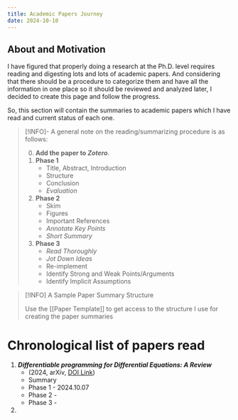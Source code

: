 ```yaml
---
title: Academic Papers Journey
date: 2024-10-10
---
```



## About and Motivation

I have figured that properly doing a research at the Ph.D. level requires reading and digesting lots and lots of academic papers. And considering that there should be a procedure to categorize them and have all the information in one place so it should be reviewed and analyzed later, I decided to create this page and follow the progress.

So, this section will contain the summaries to academic papers which I have read and current status of each one. 

> [!INFO]- A general note on the reading/summarizing procedure is as follows:
>
> 0. **Add the paper to _Zotero_**.
> 1. **Phase 1**
>    - Title, Abstract, Introduction
>    - Structure
>    - Conclusion
>    - _Evaluation_
> 2. **Phase 2**
>    - Skim
>    - Figures
>    - Important References
>    - _Annotate Key Points_
>    - _Short Summary_
> 3. **Phase 3**
>    - _Read Thoroughly_
>    - _Jot Down Ideas_
>    - Re-implement
>    - Identify Strong and Weak Points/Arguments
>    - Identify Implicit Assumptions


> [!INFO] A Sample Paper Summary Structure
>
> Use the [[Paper Template]] to get access to the structure I use for creating the paper summaries


# Chronological list of papers read


1. ***Differentiable programming for Differential Equations: A Review*** 
   - (2024, arXiv, [DOI Link](https://doi.org/10.48550/arXiv.2406.09699))
   - Summary
   - Phase 1 - 2024.10.07
   - Phase 2 - 
   - Phase 3 - 
2. 
